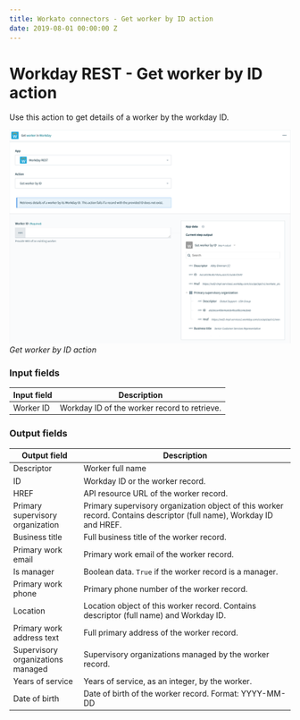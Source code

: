 ```yaml
---
title: Workato connectors - Get worker by ID action
date: 2019-08-01 00:00:00 Z
---
```


# Workday REST - Get worker by ID action

Use this action to get details of a worker by the workday ID.

![Get worker by ID action](/assets/images/workday-rest/get-worker-by-id.png)
*Get worker by ID action*

### Input fields
| Input field | Description                                  |
| ----------- | -------------------------------------------- |
| Worker ID   | Workday ID of the worker record to retrieve. |

### Output fields

<table class="unchanged rich-diff-level-one">
  <thead>
    <tr>
        <th width='25%'>Output field</th>
        <th>Description</th>
    </tr>
  </thead>
  <tbody>
    <tr>
      <td
      <td>Descriptor</td>
      <td>Worker full name</td>
    </tr>
    <tr>
      <td>ID</td>
      <td>Workday ID or the worker record.</td>
    </tr>
    <tr>
      <td>HREF</td>
      <td>API resource URL of the worker record.</td>
    </tr>
    <tr>
      <td>Primary supervisory organization</a></td>
      <td>Primary supervisory organization object of this worker record. Contains descriptor (full name), Workday ID and HREF.</td>
    </tr>
    <tr>
      <td>Business title</td>
      <td>Full business title of the worker record.</td>
    </tr>
    <tr>
      <td>Primary work email</td>
      <td>Primary work email of the worker record.</td>
    </tr>
    <tr>
      <td>Is manager</td>
      <td>Boolean data. <code>True</code> if the worker record is a manager.</td>
    </tr>
    <tr>
      <td>Primary work phone</td>
      <td>Primary phone number of the worker record.</td>
    </tr>
    <tr>
      <td>Location</td>
      <td>Location object of this worker record. Contains descriptor (full name) and Workday ID.</td>
    </tr>
    <tr>
      <td>Primary work address text</td>
      <td>Full primary address of the worker record.</td>
    </tr>
    <tr>
      <td>Supervisory organizations managed</td>
      <td>Supervisory organizations managed by the worker record.</td>
    </tr>
    <tr>
      <td>Years of service</td>
      <td>Years of service, as an integer, by the worker.</td>
    </tr>
    <tr>
      <td
      <td>Date of birth</td>
      <td>Date of birth of the worker record. Format: YYYY-MM-DD</td>
    </tr>
  </tbody>
</table>
